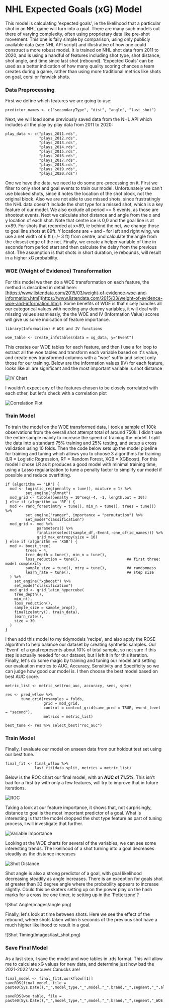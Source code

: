 # NHL Expected Goals (xG) Model

This model is calculating 'expected goals', ie the likelihood that a particular shot in an NHL game will turn into a goal.  There are many such models out there of varying complexity, often using proprietary data like pre-shot movement.  This one is faily simple by comparison, using only publicly available data (see NHL API script) and illustrative of how one could construct a more robust model.  It is trained on NHL shot data from 2011 to 2020, and is using a handful of features including shot type, shot distance, shot angle, and time since last shot (rebound).  'Expected Goals' can be used as a better indication of how many quality scoring chances a team creates during a game, rather than using more traditional metrics like shots on goal, corsi or fenwick shots.

### Data Preprocessing

First we define which features we are going to use:

`predictor_names <- c("secondaryType",
                     "dist",
                     "angle",
                     "last_shot")`
                     
Next, we will load some previously saved data from the NHL API which includes all the play by play data from 2011 to 2020:

```
play_data <- c("plays_2011.rds",
               "plays_2012.rds",
               "plays_2013.rds",
               "plays_2014.rds",
               "plays_2015.rds",
               "plays_2016.rds",
               "plays_2017.rds",
               "plays_2018.rds",
               "plays_2019.rds",
               "plays_2020.rds")
```

One we have the data, we need to do some pre-processing on it.  First we filter to only shot and goal events to train our model.  Unfortunately we can't use blocked shots, since it notes the location of the shot block, not the original block.  Also we are not able to use missed shots, since frustratingly the NHL data doesn't include the shot type for a missed shot, which is a key feature of our model.
We also exclude all period == 5 events, as those are shootout events.
Next we calculate shot distance and angle from the x and y location of each shot.  Note that centre ice is 0,0 and the goal line is at x=89.  For shots that recorded at x>89, ie behind the net, we change those to goal line shots at 89ft.  Y locations are + and - for left and right wing, we use a net width of 6 ft (+/- 3 ft) from centre, and calculate the angle from the closest edge of the net.
Finally, we create a helper variable of time in seconds from period start and then calculate the delay from the previous shot.  The assumption is that shots in short duration, ie rebounds, will result in a higher xG probability.

### WOE (Weight of Evidence) Transformation

For this model we then do a WOE transformation on each feature, the method is described in detail here: [https://www.listendata.com/2015/03/weight-of-evidence-woe-and-information.html](https://www.listendata.com/2015/03/weight-of-evidence-woe-and-information.html).  Some benefits of WOE is that nicely handles all our categorical values with needing any dummy variables, it will deal with missing values seamlessly, the the WOE and IV (Information Value) scores will give us some indication of feature importance.

` library(Information) # WOE and IV functions `

` woe_table <- create_infotables(data = xg_data, y="Event") `

This creates our WOE tables for each feature, and then I use a for loop to extract all the woe tables and transform each variable based on it's value, and create new transformed columns with a "woe" suffix and select only those for our training.  Below are the information values (IV) for each feature, looks like all are significant and the most important variable is shot distance

![IV Chart](Images/IV.png)

I wouldn't expect any of the features chosen to be closely correlated with each other, but let's check with a correlation plot

![Correlation Plot](Images/corr_plot.png)

### Train Model

To train the model on the WOE transformed data, I took a sample of 100k observations from the overall shot attempt total of around 750k.  I didn't use the entire sample mainly to increase the speed of training the model.  I split the data into a standard 75% training and 25% testing, and setup a cross validation using 10 folds.  Then the code below sets up the model pipeline for training and tuning which allows you to choose 3 algorithms for training (LR = Logistic Regression, RF = Random Forest, XGB = XGBoost).  For this model I chose LR as it produces a good model with minimal training time, using a Lasso regularization to tune a penalty factor to simplify our model if possible and reduce overfitting.

```
if (algorithm == "LR") {
  mod <- logistic_reg(penalty = tune(), mixture = 1) %>%
         set_engine("glmnet")
  mod_grid <- tibble(penalty = 10^seq(-4, -1, length.out = 30))
} else if (algorithm == 'RF') {
  mod <- rand_forest(mtry = tune(), min_n = tune(), trees = tune()) %>% 
         set_engine("ranger", importance = "permutation") %>% 
         set_mode("classification")
  mod_grid <- mod %>%
              parameters() %>%
              finalize(select(sample_df,-Event,-one_of(id_names))) %>%
              grid_max_entropy(size = 10)
} else if (algorithm == 'XGB') {
  mod <- boost_tree(
         trees = 4,
         tree_depth = tune(), min_n = tune(),
         loss_reduction = tune(),                     ## first three: model complexity
         sample_size = tune(), mtry = tune(),         ## randomness
         learn_rate = tune(),                         ## step size
  ) %>%
    set_engine("xgboost") %>%
    set_mode("classification")
  mod_grid <- grid_latin_hypercube(
    tree_depth(),
    min_n(),
    loss_reduction(),
    sample_size = sample_prop(),
    finalize(mtry(), train_data),
    learn_rate(),
    size = 30
  )
}
```

I then add this model to my tidymodels 'recipe', and also apply the ROSE algorithm to help balance our dataset by creating synthetic samples.  Our 'Event' of a goal represents about 10% of total sample, so not sure if this step is actually needed for our dataset, but I left it in for this iteration.  Finally, let's do some magic by training and tuning our model and setting our evaluation metrics to AUC, Accuracy, Sensitivity and Specificity so we can judge how good our model is.  I then choose the best model based on best AUC score.

```
metric_list <- metric_set(roc_auc, accuracy, sens, spec)

res <- pred_wflow %>%
       tune_grid(resamples = folds,
                 grid = mod_grid,
                 control = control_grid(save_pred = TRUE, event_level = "second"),
                 metrics = metric_list)

best_tune <- res %>% select_best("roc_auc")
```

### Train Model

Finally, I evaluate our model on unseen data from our holdout test set using our best tune.

```
final_fit <- final_wflow %>%
             last_fit(data_split, metrics = metric_list)
```

Below is the ROC chart our final model, with an **AUC of 71.5%**.  This isn't bad for a first try with only a few features, will try to improve that in future iterations.

![ROC](Images/roc.png)

Taking a look at our feature importance, it shows that, not surprisingly, distance to goal is the most important predictor of a goal.  What is interesting is that the model dropped the shot type feature as part of tuning process, I will investigate that further.

![Variable Importance](Images/var_imp.png)

Looking at the WOE charts for several of the variables, we can see some interesting trends.  The likelihood of a shot turning into a goal decreases steadily as the distance increases

![Shot Distance](Images/shot_dist.png)

Shot angle is also a strong predictor of a goal, with goal likelihood decreasing steadily as angle increases.  There is an exception for goals shot at greater than 33 degree angle where the probability appears to increase slightly.  Could this be skaters setting up on the power play on the hash marks for a cross ice one timer, ie setting up in the 'Petterzone'?

![Shot Angle(Images/angle.png)

Finally, let's look at time between shots.  Here we see the effect of the rebound, where shots taken within 5 seconds of the previous shot have a much higher likelihood to result in a goal.

![Shot Timing(Images/last_shot.png)

### Save Final Model

As a last step, I save the model and woe tables in .rds format.  This will allow me to calculate xG values for new data, and determine just how bad the 2021-2022 Vancouver Canucks are! 

```
final_model <- final_fit$.workflow[[1]]
saveRDS(final_model, file = paste0(Sys.Date(),"_",model_type,"_",model,"_",brand,"_",segment,"_",algorithm,"_v",revision,".rds"))

saveRDS(woe_table, file = paste0(Sys.Date(),"_",model_type,"_",model,"_",brand,"_",segment,"_WOE.rds"))
```

